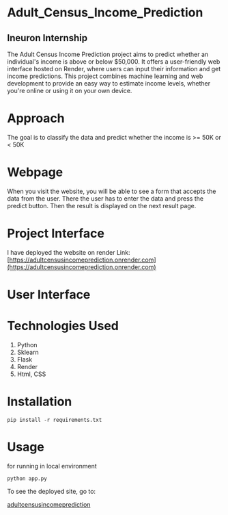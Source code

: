 # Adult_Census_Income_Prediction
## Ineuron Internship

The Adult Census Income Prediction project aims to predict whether an individual's income is above or below $50,000. It offers a user-friendly web interface hosted on Render, where users can input their information and get income predictions. This project combines machine learning and web development to provide an easy way to estimate income levels, whether you're online or using it on your own device.

# Approach

The goal is to classify the data and predict whether the income is >= 50K or < 50K

# Webpage

When you visit the website, you will be able to see a form that accepts the data from the user. There the user has to enter the data and press the predict button. Then the result is displayed on the next result page.

# Project Interface

I have deployed the website on render 
Link:[https://adultcensusincomeprediction.onrender.com](https://adultcensusincomeprediction.onrender.com)

# User Interface


# Technologies Used
1. Python
2. Sklearn
3. Flask
4. Render
5. Html, CSS

# Installation
```
pip install -r requirements.txt
```

# Usage

for running in local environment
```
python app.py
```

To see the deployed site, go to:

[adultcensusincomeprediction](https://adultcensusincomeprediction.onrender.com)
